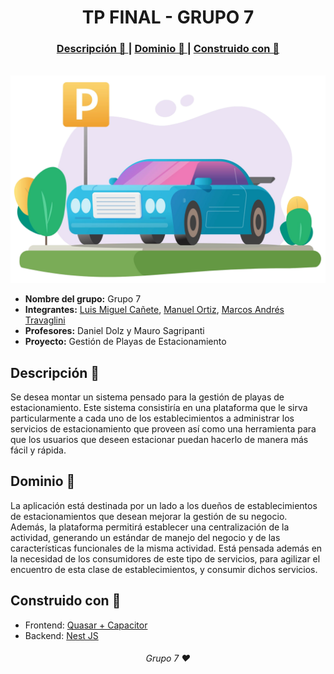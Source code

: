 <h1 align="center">TP FINAL - GRUPO 7</h1>

<div align="center">
   <h3>
        <a href="https://github.com/Venserthesojourner/EL-PROYECTICO-DEL-GRUPO-7/blob/markinio/README.md#descripción-">
      Descripción 📝
    </a>
    <span> | </span>
    <a href="https://github.com/Venserthesojourner/EL-PROYECTICO-DEL-GRUPO-7/blob/markinio/README.md#dominio-">
      Dominio 🚀
    </a>
   <span> | </span>
    <a href="https://github.com/Venserthesojourner/EL-PROYECTICO-DEL-GRUPO-7/blob/markinio/README.md#dominio-">
      Construido con 🔨
    </a>
    </h3>
</div>
<br>
<div align="center">
    <img src="frontEndTpFinal/src/assets/car-reserva4.png"></img>
</div>

- **Nombre del grupo:** Grupo 7
- **Integrantes:** [Luis Miguel Cañete](https://github.com/Venserthesojourner), [Manuel Ortiz](https://github.com/hctmanuelortiz), [Marcos Andrés Travaglini](https://github.com/Blackpachamame)
- **Profesores:** Daniel Dolz y Mauro Sagripanti
- **Proyecto:** Gestión de Playas de Estacionamiento

## Descripción 📝

Se desea montar un sistema pensado para la gestión de playas de estacionamiento. Este sistema consistiría en una plataforma que le sirva particularmente a cada uno de los establecimientos a administrar los servicios de estacionamiento que proveen así como una herramienta para que los usuarios que deseen estacionar puedan hacerlo de manera más fácil y rápida.

## Dominio 🚀

La aplicación está destinada por un lado a los dueños de establecimientos de estacionamientos que desean mejorar la gestión de su negocio. Además, la plataforma permitirá establecer una centralización de la actividad, generando un estándar de manejo del negocio y de las características funcionales de la misma actividad. Está pensada además en la necesidad de los consumidores de este tipo de servicios, para agilizar el encuentro de esta clase de establecimientos, y consumir dichos servicios.

## Construido con 🔨

- Frontend: [Quasar + Capacitor](https://github.com/Venserthesojourner/EL-PROYECTICO-DEL-GRUPO-7/blob/master/frontEndTpFinal/README.md)
- Backend: [Nest JS](https://github.com/Venserthesojourner/EL-PROYECTICO-DEL-GRUPO-7/blob/master/back-end-tp-final/README.md)

<h6 align="center"> Grupo 7 ❤️</h6>